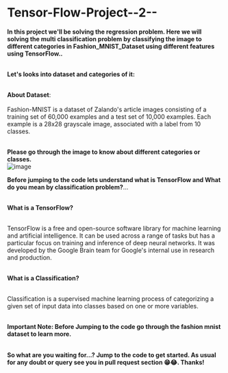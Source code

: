 # Tensor-Flow-Project--2--

<table>
  
**In this project we'll be solving the regression problem. Here we will solving the multi classification problem by classifying the image to different categories in Fashion_MNIST_Dataset using different features using TensorFlow..** <br></br>


**Let's looks into dataset and categories of it:** <br></br>

**About Dataset**: <br></br>
Fashion-MNIST is a dataset of Zalando's article images consisting of a training set of 60,000 examples and a test set of 10,000 examples. Each example is a 28x28 grayscale image, associated with a label from 10 classes. <br></br>

**Please go through the image to know about different categories or classes.** <br>
![image](https://github.com/user-attachments/assets/1772e443-e561-4cda-8327-94b589a7605a)

**Before jumping to the code lets understand what is TensorFlow and What do you mean by classification problem?**...<br></br>

**What is a TensorFlow?** <br></br>

TensorFlow is a free and open-source software library for machine learning and artificial intelligence. It can be used across a range of tasks but has a particular focus on training and inference of deep neural networks. It was developed by the Google Brain team for Google's internal use in research and production. <br></br>

**What is a Classification?** <br></br>

Classification is a supervised machine learning process of categorizing a given set of input data into classes based on one or more variables. <br></br>

**Important Note: Before Jumping to the code go through the fashion mnist dataset to learn more.**

</table>

**So what are you waiting for...? Jump to the code to get started. As usual for any doubt or query see you in pull request section 😁😂. Thanks!**


